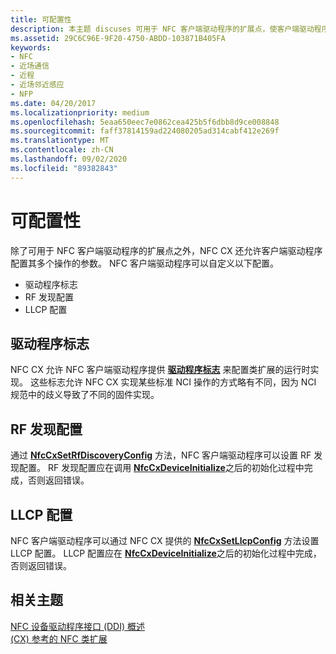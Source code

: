 ```yaml
---
title: 可配置性
description: 本主题 discuses 可用于 NFC 客户端驱动程序的扩展点，使客户端驱动程序可以配置其多个操作的参数。
ms.assetid: 29C6C96E-9F20-4750-ABDD-103871B405FA
keywords:
- NFC
- 近场通信
- 近程
- 近场邻近感应
- NFP
ms.date: 04/20/2017
ms.localizationpriority: medium
ms.openlocfilehash: 5eaa650eec7e0862cea425b5f6dbb8d9ce008848
ms.sourcegitcommit: faff37814159ad224080205ad314cabf412e269f
ms.translationtype: MT
ms.contentlocale: zh-CN
ms.lasthandoff: 09/02/2020
ms.locfileid: "89382843"
---
```

# <a name="configurability"></a>可配置性


除了可用于 NFC 客户端驱动程序的扩展点之外，NFC CX 还允许客户端驱动程序配置其多个操作的参数。 NFC 客户端驱动程序可以自定义以下配置。

-   驱动程序标志
-   RF 发现配置
-   LLCP 配置

## <a name="driver-flags"></a>驱动程序标志


NFC CX 允许 NFC 客户端驱动程序提供 [**驱动程序标志**](/windows-hardware/drivers/ddi/nfccx/ne-nfccx-_nfc_cx_driver_flags) 来配置类扩展的运行时实现。 这些标志允许 NFC CX 实现某些标准 NCI 操作的方式略有不同，因为 NCI 规范中的歧义导致了不同的固件实现。

## <a name="rf-discovery-configuration"></a>RF 发现配置


通过 [**NfcCxSetRfDiscoveryConfig**](/windows-hardware/drivers/ddi/nfccx/nf-nfccx-nfccxsetrfdiscoveryconfig) 方法，NFC 客户端驱动程序可以设置 RF 发现配置。 RF 发现配置应在调用 [**NfcCxDeviceInitialize**](/windows-hardware/drivers/ddi/nfccx/nf-nfccx-nfccxdeviceinitialize)之后的初始化过程中完成，否则返回错误。

## <a name="llcp-configuration"></a>LLCP 配置


NFC 客户端驱动程序可以通过 NFC CX 提供的 [**NfcCxSetLlcpConfig**](/windows-hardware/drivers/ddi/nfccx/nf-nfccx-nfccxsetllcpconfig) 方法设置 LLCP 配置。 LLCP 配置应在 [**NfcCxDeviceInitialize**](/windows-hardware/drivers/ddi/nfccx/nf-nfccx-nfccxdeviceinitialize)之后的初始化过程中完成，否则返回错误。

 

 
## <a name="related-topics"></a>相关主题
[NFC 设备驱动程序接口 (DDI) 概述](/windows-hardware/drivers/ddi/index)  
[ (CX) 参考的 NFC 类扩展](/windows-hardware/drivers/ddi/index)